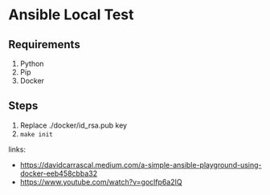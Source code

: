# Ansible Local Test

## Requirements

1. Python
1. Pip
1. Docker

## Steps

1. Replace ./docker/id_rsa.pub key
1. `make init`

links:

- https://davidcarrascal.medium.com/a-simple-ansible-playground-using-docker-eeb458cbba32
- https://www.youtube.com/watch?v=goclfp6a2IQ
